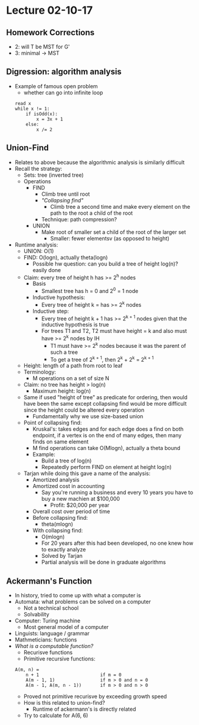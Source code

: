 # Lecture 02-10-17

## Homework Corrections
- 2: will T be MST for G'
- 3: minimal -> MST

## Digression: algorithm analysis
- Example of famous open problem 
    - whether can go into infinite loop
    ```
    read x
    while x != 1:
        if isOdd(x):
            x = 3x + 1
        else:
            x /= 2
    ```

## Union-Find
- Relates to above because the algorithmic analysis is similarly difficult
- Recall the strategy:
    - Sets: tree (inverted tree)
    - Operations
        - FIND
            - Climb tree until root
            - *"Collapsing find"*
                - Climb tree a second time and make every element on the path to the root a child of the root 
            - Technique: path compression?
        - UNION
            - Make root of smaller set a child of the root of the larger set
                - Smaller: fewer elementsv (as opposed to height)
- Runtime analysis:
    - UNION: O(1)
    - FIND: O(logn), actually theta(logn)
        - Possible hw question: can you build a tree of height log(n)? easily done
    - Claim: every tree of height h has >= 2<sup>h</sup> nodes
        - Basis
            - Smallest tree has h = 0 and 2<sup>0</sup> = 1 node
        - Inductive hypothesis:
            - Every tree of height k = has >= 2<sup>k</sup> nodes
        - Inductive step:
            - Every tree of height k + 1 has >= 2<sup>k + 1</sup> nodes given that the inductive hypothesis is true
            - For trees T1 and T2, T2 must have height = k and also must have >= 2<sup>k</sup> nodes by IH
                - T1 must have >= 2<sup>k</sup> nodes because it was the parent of such a tree
                - To get a tree of 2<sup>k + 1</sup>, then 2<sup>k</sup> + 2<sup>k</sup> = 2<sup>k + 1</sup>
    - Height: length of a path from root to leaf
    - Terminology: 
        - M operations on a set of size N
    - Claim: no tree has height > log(n)
        - Maximum height: log(n)
    - Same if used "height of tree" as predicate for ordering, then would have been the same except collapsing find would be more difficult since the height could be altered every operation
        - Fundamentally why we use size-based union
    - Point of collapsing find:
        - Kruskal's: takes edges and for each edge does a find on both endpoint, if a vertex is on the end of many edges, then many finds on same element
        - M find operations can take O(Mlogn), actually a theta bound
        - Example:
            - Build a tree of log(n)
            - Repeatedly perform FIND on element at height log(n)
    - Tarjan while doing this gave a name of the analysis:
        - Amortized analysis
        - Amortized cost in accounting
            - Say you're running a business and every 10 years you have to buy a new machien at $100,000
                - Profit: $20,000 per year
        - Overall cost over period of time
        - Before collapsing find:
            - theta(mlogn)
        - With collapsing find:
            - O(mlogn)
            - For 20 years after this had been developed, no one knew how to exactly analyze
            - Solved by Tarjan 
            - Partial analysis will be done in graduate algorithms

## Ackermann's Function
- In history, tried to come up with what a computer is
- Automata: what problems can be solved on a computer
    - Not a technical school
    - Solvability
- Computer: Turing machine
    - Most general model of a computer
- Linguists: language / grammar
- Mathmeticians: functions
- *What is a computable function?*
    - Recurisve functions
    - Primitive recursive functions:
    ```
    A(m, n) = 
        n + 1                       if m = 0
        A(m - 1, 1)                 if m > 0 and n = 0
        A(m - 1, A(m, n - 1))       if m > 0 and n > 0
    ```
    - Proved not primitive recurisve by exceeding growth speed
    - How is this related to union-find?
        - Runtime of ackermann's is directly related
    - Try to calculate for A(6, 6)